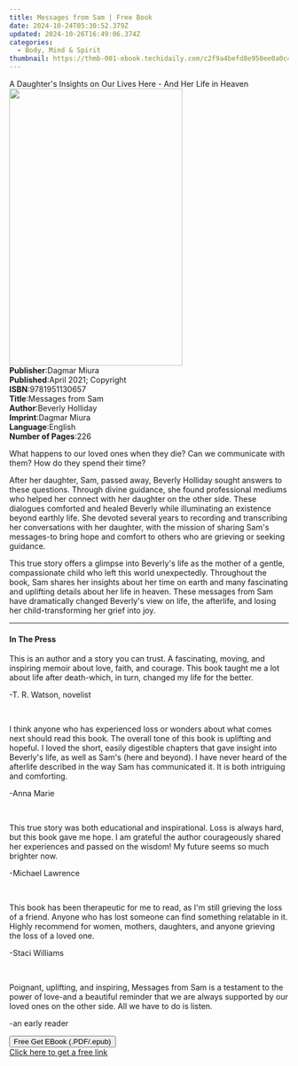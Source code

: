 ```yaml
---
title: Messages from Sam | Free Book
date: 2024-10-24T05:30:52.379Z
updated: 2024-10-26T16:49:06.374Z
categories:
  - Body, Mind & Spirit
thumbnail: https://thmb-001-ebook.techidaily.com/c2f9a4befd8e950ee0a0c460c1f3526a46cf1e9652d84657d5eaf5e6f051f146.jpg
---
```

<main id="book-container">
  <div class="flex flex-col">
    <div class="book-brief flex-1 py-6 px-4 sm:p-6 md:py-10 md:px-8">
      <!-- brief-->
      <div class="book-brief-main">
        A Daughter's Insights on Our Lives Here - And Her Life in Heaven
      </div>
    </div>
    <div
      class="book-meta-info flex-1 grid gap-4 col-start-1 col-end-3 row-start-1 sm:mb-6 sm:grid-cols-4 lg:gap-6 lg:col-start-2 lg:row-end-6 lg:row-span-6 lg:mb-0"
    >
      <div
        class="book-meta-info-left place-content-center mt-4 p-4 text-sm leading-6 col-start-2 col-span-2 dark:text-slate-400"
      >
        <img
          class="w-full h-500 object-cover rounded-lg sm:h-255 sm:col-span-2 lg:col-span-full"
          src="https://img-001-ebook.techidaily.com/236f5638629eda69fd65528868424f24aa2140a5fe9cfa09eb2894a0d923f5ba.jpg"
          alt=""
          width="312"
          height="500"
        />
      </div>
      <div
        class="book-meta-info-right mt-2 col-start-1 row-start-2 col-span-3 self-center"
      >
        <!-- meta data  -->
        <div class="flex flex-col px-4 md:px-8">
          <div class="flex-1">
            <strong>Publisher</strong>:<span class="px-2">Dagmar Miura</span>
          </div>
          <div class="flex-1">
            <strong>Published</strong>:<span class="px-2"
              >April 2021; Copyright</span
            >
          </div>
          <div class="flex-1">
            <strong>ISBN</strong>:<span class="px-2">9781951130657</span>
          </div>
          <div class="flex-1">
            <strong>Title</strong>:<span class="px-2">Messages from Sam</span>
          </div>
          <div class="flex-1">
            <strong>Author</strong>:<span class="px-2">Beverly Holliday</span>
          </div>
          <div class="flex-1">
            <strong>Imprint</strong>:<span class="px-2">Dagmar Miura</span>
          </div>
          <div class="flex-1">
            <strong>Language</strong>:<span class="px-2">English</span>
          </div>
          <div class="flex-1">
            <strong>Number of Pages</strong>:<span class="px-2">226</span>
          </div>
        </div>
      </div>
    </div>
    <div class="book-description flex-1 py-6 px-4 sm:p-6 md:py-10 md:px-8">
      <div class="book-description-main">
        <div accordion-content="" id="description">
          <p>
            What happens to our loved ones when they die? Can we communicate
            with them? How do they spend their time?
          </p>
          <p>
            After her daughter, Sam, passed away, Beverly Holliday sought
            answers to these questions. Through divine guidance, she found
            professional mediums who helped her connect with her daughter on the
            other side. These dialogues comforted and healed Beverly while
            illuminating an existence beyond earthly life. She devoted several
            years to recording and transcribing her conversations with her
            daughter, with the mission of sharing Sam's messages-to bring hope
            and comfort to others who are grieving or seeking guidance.
          </p>
          <p>
            This true story offers a glimpse into Beverly's life as the mother
            of a gentle, compassionate child who left this world unexpectedly.
            Throughout the book, Sam shares her insights about her time on earth
            and many fascinating and uplifting details about her life in heaven.
            These messages from Sam have dramatically changed Beverly's view on
            life, the afterlife, and losing her child-transforming her grief
            into joy.
          </p>
        </div>
        <div class="accordion-fader"></div>
      </div>
    </div>
    <div class="book-excerpts flex-1 py-6 px-4 sm:p-6 md:py-10 md:px-8">
      <!-- excerpts-->
      <div class="book-excerpts-main">
        <hr />
        <h4 class="placeholder placeholder-heading">
          <span>In The Press</span>
        </h4>
        <p></p>
        <p>
          This is an author and a story you can trust. A fascinating, moving,
          and inspiring memoir about love, faith, and courage. This book taught
          me a lot about life after death-which, in turn, changed my life for
          the better.
        </p>
        <p>-T.&nbsp;R. Watson, novelist</p>
        <p><br /></p>
        <p>
          I think anyone who has experienced loss or wonders about what comes
          next should read this book. The overall tone of this book is uplifting
          and hopeful. I loved the short, easily digestible chapters that gave
          insight into Beverly's life, as well as Sam's (here and beyond). I
          have never heard of the afterlife described in the way Sam has
          communicated it. It is both intriguing and comforting.
        </p>
        <p>-Anna Marie</p>
        <p><br /></p>
        <p>
          This true story was both educational and inspirational. Loss is always
          hard, but this book gave me hope. I am grateful the author
          courageously shared her experiences and passed on the wisdom! My
          future seems so much brighter now.
        </p>
        <p>-Michael Lawrence</p>
        <p><br /></p>
        <p>
          This book has been therapeutic for me to read, as I'm still grieving
          the loss of a friend. Anyone who has lost someone can find something
          relatable in it. Highly recommend for women, mothers, daughters, and
          anyone grieving the loss of a loved one.
        </p>
        <p>-Staci Williams</p>
        <p><br /></p>
        <p>
          Poignant, uplifting, and inspiring, Messages from Sam is a testament
          to the power of love-and a beautiful reminder that we are always
          supported by our loved ones on the other side. All we have to do is
          listen.
        </p>
        <p>-an early reader</p>
        <p></p>
      </div>
    </div>
    <div
      class="book-about-author flex-1 py-6 px-4 sm:p-6 md:py-10 md:px-8"
    ></div>
    <div class="book-free-get flex-1 py-6 px-4 sm:p-6 md:py-10 md:px-8">
      <button
        id="btn-free-get"
        class="bg-blue-500 hover:bg-blue-700 text-white font-bold py-2 px-4 rounded"
      >
        Free Get EBook (.PDF/.epub)
      </button>
      <div id="countdown-display" class="px-2 text-lg mt-2"></div>
      <a
        id="free-link"
        class="hidden bg-blue-500 hover:bg-blue-700 text-white font-bold py-2 px-4 rounded"
        href="https://www.ebooks.com/en-us/book/210260777/messages-from-sam/beverly-holliday/"
        target="_blank"
        >Click here to get a free link</a
      >
    </div>
    <script>
      let countdownTime = 0;
      let countdownInterval = null;
      document
        .getElementById('btn-free-get')
        .addEventListener('click', startCountdown);
      function startCountdown() {
        countdownTime = new Date().getTime() + 60000 * 3;
        countdownInterval = setInterval(updateCountdown, 1000);
        document.getElementById('btn-free-get').disabled = true;
        document
          .getElementById('btn-free-get')
          .classList.add('bg-gray-500', 'cursor-not-allowed');
      }
      function updateCountdown() {
        let currentTime = new Date().getTime();
        let timeLeft = countdownTime - currentTime;
        let secondsLeft = Math.floor(timeLeft / 1000);
        document.getElementById('countdown-display').innerHTML =
          `Remaining time: ${secondsLeft} seconds.`;
        if (secondsLeft <= 0) {
          clearInterval(countdownInterval);
          document.getElementById('btn-free-get').classList.add('hidden');
          document.getElementById('free-link').classList.remove('hidden');
          document.getElementById('countdown-display').innerHTML = '';
        }
      }
    </script>
  </div>
</main>

<ins class="adsbygoogle"
      style="display:block"
      data-ad-client="ca-pub-7571918770474297"
      data-ad-slot="8358498916"
      data-ad-format="auto"
      data-full-width-responsive="true"></ins>
    